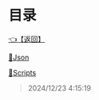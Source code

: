 # 目录  


[👈【返回】](/__Catalog__/00工作笔记00/躲猫猫笔记/__Catalog__躲猫猫笔记)  


[📁Json](/__Catalog__/00工作笔记00/躲猫猫笔记/Editor/Json/__Catalog__Json)  

[📁Scripts](/__Catalog__/00工作笔记00/躲猫猫笔记/Editor/Scripts/__Catalog__Scripts)  







> 2024/12/23 4:15:19
